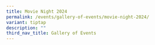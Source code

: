 ```yaml
---
title: Movie Night 2024
permalink: /events/gallery-of-events/movie-night-2024/
variant: tiptap
description: ""
third_nav_title: Gallery of Events
---
```


